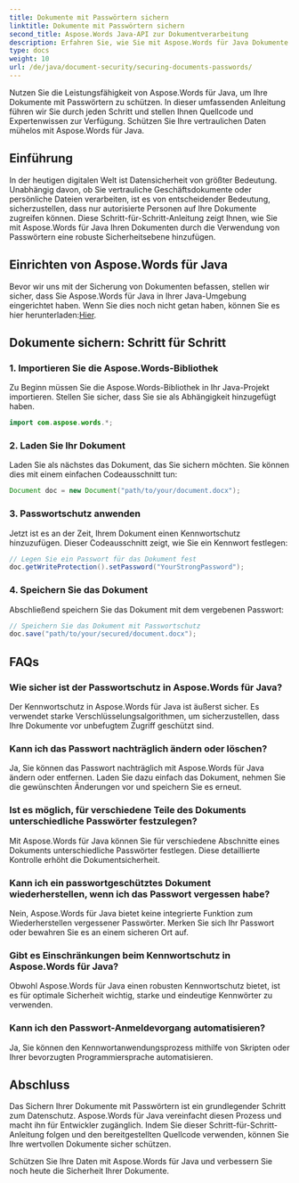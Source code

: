 ```yaml
---
title: Dokumente mit Passwörtern sichern
linktitle: Dokumente mit Passwörtern sichern
second_title: Aspose.Words Java-API zur Dokumentverarbeitung
description: Erfahren Sie, wie Sie mit Aspose.Words für Java Dokumente mit Passwörtern sichern. Diese Schritt-für-Schritt-Anleitung enthält Quellcode und Expertentipps. Schützen Sie Ihre Daten.
type: docs
weight: 10
url: /de/java/document-security/securing-documents-passwords/
---
```


Nutzen Sie die Leistungsfähigkeit von Aspose.Words für Java, um Ihre Dokumente mit Passwörtern zu schützen. In dieser umfassenden Anleitung führen wir Sie durch jeden Schritt und stellen Ihnen Quellcode und Expertenwissen zur Verfügung. Schützen Sie Ihre vertraulichen Daten mühelos mit Aspose.Words für Java.


## Einführung

In der heutigen digitalen Welt ist Datensicherheit von größter Bedeutung. Unabhängig davon, ob Sie vertrauliche Geschäftsdokumente oder persönliche Dateien verarbeiten, ist es von entscheidender Bedeutung, sicherzustellen, dass nur autorisierte Personen auf Ihre Dokumente zugreifen können. Diese Schritt-für-Schritt-Anleitung zeigt Ihnen, wie Sie mit Aspose.Words für Java Ihren Dokumenten durch die Verwendung von Passwörtern eine robuste Sicherheitsebene hinzufügen.

## Einrichten von Aspose.Words für Java

Bevor wir uns mit der Sicherung von Dokumenten befassen, stellen wir sicher, dass Sie Aspose.Words für Java in Ihrer Java-Umgebung eingerichtet haben. Wenn Sie dies noch nicht getan haben, können Sie es hier herunterladen:[Hier](https://releases.aspose.com/words/java/).

## Dokumente sichern: Schritt für Schritt

### 1. Importieren Sie die Aspose.Words-Bibliothek

Zu Beginn müssen Sie die Aspose.Words-Bibliothek in Ihr Java-Projekt importieren. Stellen Sie sicher, dass Sie sie als Abhängigkeit hinzugefügt haben.

```java
import com.aspose.words.*;
```

### 2. Laden Sie Ihr Dokument

Laden Sie als nächstes das Dokument, das Sie sichern möchten. Sie können dies mit einem einfachen Codeausschnitt tun:

```java
Document doc = new Document("path/to/your/document.docx");
```

### 3. Passwortschutz anwenden

Jetzt ist es an der Zeit, Ihrem Dokument einen Kennwortschutz hinzuzufügen. Dieser Codeausschnitt zeigt, wie Sie ein Kennwort festlegen:

```java
// Legen Sie ein Passwort für das Dokument fest
doc.getWriteProtection().setPassword("YourStrongPassword");
```

### 4. Speichern Sie das Dokument

Abschließend speichern Sie das Dokument mit dem vergebenen Passwort:

```java
// Speichern Sie das Dokument mit Passwortschutz
doc.save("path/to/your/secured/document.docx");
```

## FAQs

### Wie sicher ist der Passwortschutz in Aspose.Words für Java?

Der Kennwortschutz in Aspose.Words für Java ist äußerst sicher. Es verwendet starke Verschlüsselungsalgorithmen, um sicherzustellen, dass Ihre Dokumente vor unbefugtem Zugriff geschützt sind.

### Kann ich das Passwort nachträglich ändern oder löschen?

Ja, Sie können das Passwort nachträglich mit Aspose.Words für Java ändern oder entfernen. Laden Sie dazu einfach das Dokument, nehmen Sie die gewünschten Änderungen vor und speichern Sie es erneut.

### Ist es möglich, für verschiedene Teile des Dokuments unterschiedliche Passwörter festzulegen?

Mit Aspose.Words für Java können Sie für verschiedene Abschnitte eines Dokuments unterschiedliche Passwörter festlegen. Diese detaillierte Kontrolle erhöht die Dokumentsicherheit.

### Kann ich ein passwortgeschütztes Dokument wiederherstellen, wenn ich das Passwort vergessen habe?

Nein, Aspose.Words für Java bietet keine integrierte Funktion zum Wiederherstellen vergessener Passwörter. Merken Sie sich Ihr Passwort oder bewahren Sie es an einem sicheren Ort auf.

### Gibt es Einschränkungen beim Kennwortschutz in Aspose.Words für Java?

Obwohl Aspose.Words für Java einen robusten Kennwortschutz bietet, ist es für optimale Sicherheit wichtig, starke und eindeutige Kennwörter zu verwenden.

### Kann ich den Passwort-Anmeldevorgang automatisieren?

Ja, Sie können den Kennwortanwendungsprozess mithilfe von Skripten oder Ihrer bevorzugten Programmiersprache automatisieren.

## Abschluss

Das Sichern Ihrer Dokumente mit Passwörtern ist ein grundlegender Schritt zum Datenschutz. Aspose.Words für Java vereinfacht diesen Prozess und macht ihn für Entwickler zugänglich. Indem Sie dieser Schritt-für-Schritt-Anleitung folgen und den bereitgestellten Quellcode verwenden, können Sie Ihre wertvollen Dokumente sicher schützen.

Schützen Sie Ihre Daten mit Aspose.Words für Java und verbessern Sie noch heute die Sicherheit Ihrer Dokumente.